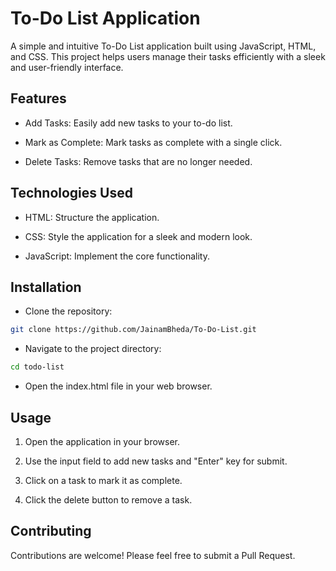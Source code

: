 
# To-Do List Application
A simple and intuitive To-Do List application built using JavaScript, HTML, and CSS. This project helps users manage their tasks efficiently with a sleek and user-friendly interface.

## Features
- Add Tasks: Easily add new tasks to your to-do list.

- Mark as Complete: Mark tasks as complete with a single click.

- Delete Tasks: Remove tasks that are no longer needed.


## Technologies Used

- HTML: Structure the application.

- CSS: Style the application for a sleek and modern look.

- JavaScript: Implement the core functionality.

## Installation

- Clone the repository:

```bash
git clone https://github.com/JainamBheda/To-Do-List.git
```
- Navigate to the project directory:
```bash
cd todo-list
```
- Open the index.html file in your web browser.

## Usage
1. Open the application in your browser.

2. Use the input field to add new tasks and "Enter" key for submit.

3. Click on a task to mark it as complete.

4. Click the delete button to remove a task.

## Contributing

Contributions are welcome! Please feel free to submit a Pull Request.

